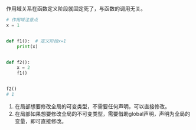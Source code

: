 作用域关系在函数定义阶段就固定死了，与函数的调用无关。

```python
# 作用域注意点
x = 1


def f1():  # 定义阶段x=1
    print(x)


def f2():
    x = 2
    f1()


f2()
# 1
```

1. 在局部想要修改全局的可变类型，不需要任何声明，可以直接修改。
2. 在局部如果想要修改全局的不可变类型，需要借助global声明，声明为全局的变量，即可直接修改。